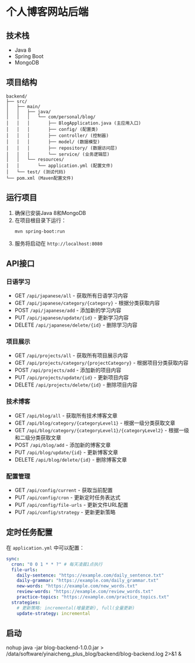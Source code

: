 # 个人博客网站后端

## 技术栈
- Java 8
- Spring Boot
- MongoDB

## 项目结构
```
backend/
├── src/
│   ├── main/
│   │   ├── java/
│   │   │   └── com/personal/blog/
│   │   │       ├── BlogApplication.java (主应用入口)
│   │   │       ├── config/ (配置类)
│   │   │       ├── controller/ (控制器)
│   │   │       ├── model/ (数据模型)
│   │   │       ├── repository/ (数据访问层)
│   │   │       └── service/ (业务逻辑层)
│   │   └── resources/
│   │       └── application.yml (配置文件)
│   └── test/ (测试代码)
└── pom.xml (Maven配置文件)
```

## 运行项目

1. 确保已安装Java 8和MongoDB
2. 在项目根目录下运行：
   ```bash
   mvn spring-boot:run
   ```
3. 服务将启动在 `http://localhost:8080`

## API接口

### 日语学习
- GET `/api/japanese/all` - 获取所有日语学习内容
- GET `/api/japanese/category/{category}` - 根据分类获取内容
- POST `/api/japanese/add` - 添加新的学习内容
- PUT `/api/japanese/update/{id}` - 更新学习内容
- DELETE `/api/japanese/delete/{id}` - 删除学习内容

### 项目展示
- GET `/api/projects/all` - 获取所有项目展示内容
- GET `/api/projects/category/{projectCategory}` - 根据项目分类获取内容
- POST `/api/projects/add` - 添加新的项目内容
- PUT `/api/projects/update/{id}` - 更新项目内容
- DELETE `/api/projects/delete/{id}` - 删除项目内容

### 技术博客
- GET `/api/blog/all` - 获取所有技术博客文章
- GET `/api/blog/category/{categoryLevel1}` - 根据一级分类获取文章
- GET `/api/blog/category/{categoryLevel1}/{categoryLevel2}` - 根据一级和二级分类获取文章
- POST `/api/blog/add` - 添加新的博客文章
- PUT `/api/blog/update/{id}` - 更新博客文章
- DELETE `/api/blog/delete/{id}` - 删除博客文章

### 配置管理
- GET `/api/config/current` - 获取当前配置
- PUT `/api/config/cron` - 更新定时任务表达式
- PUT `/api/config/file-urls` - 更新文件URL配置
- PUT `/api/config/strategy` - 更新更新策略

## 定时任务配置

在 `application.yml` 中可以配置：

```yaml
sync:
  cron: "0 0 1 * * ?" # 每天凌晨1点执行
  file-urls:
    daily-sentence: "https://example.com/daily_sentence.txt"
    daily-grammar: "https://example.com/daily_grammar.txt"
    new-words: "https://example.com/new_words.txt"
    review-words: "https://example.com/review_words.txt"
    practice-topics: "https://example.com/practice_topics.txt"
  strategies:
    # 更新策略: incremental(增量更新), full(全量更新)
    update-strategy: incremental
```

## 启动

nohup java -jar blog-backend-1.0.0.jar > /data/software/yinaicheng_plus_blog/backend/blog-backend.log 2>&1 &